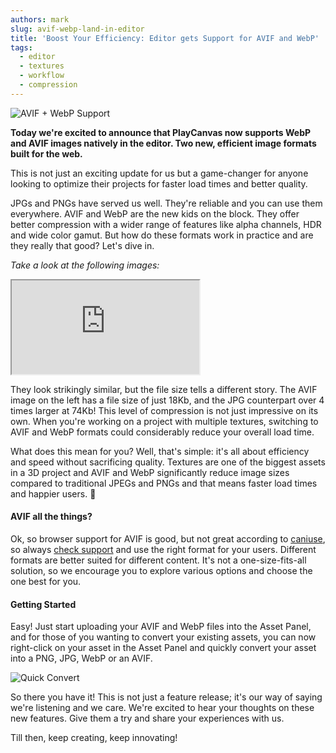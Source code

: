 ```yaml
---
authors: mark
slug: avif-webp-land-in-editor
title: 'Boost Your Efficiency: Editor gets Support for AVIF and WebP'
tags:
  - editor
  - textures
  - workflow
  - compression
---
```


![AVIF + WebP Support](/img/avif-webp-icons.png)

**Today we're excited to announce that PlayCanvas now supports WebP and AVIF images natively in the editor. Two new, efficient image formats built for the web.**

This is not just an exciting update for us but a game-changer for anyone looking to optimize their projects for faster load times and better quality.

<!-- truncate -->

JPGs and PNGs have served us well. They're reliable and you can use them everywhere. AVIF and WebP are the new kids on the block. They offer better compression with a wider range of features like alpha channels, HDR and wide color gamut. But how do these formats work in practice and are they really that good? Let's dive in.

_Take a look at the following images:_

<iframe
  src="https://codesandbox.io/embed/vmg4g3?fontsize=14&hidenavigation=1&theme=dark&hidedevtools=1"
  style={{
    width: "100%",
    height: "500px",
    border: "0",
    borderRadius: "4px",
    overflow: "hidden"
  }}
  title="react-compare-image (forked)"
  allow="accelerometer; ambient-light-sensor; camera; encrypted-media; geolocation; gyroscope; hid; microphone; midi; payment; usb; vr; xr-spatial-tracking"
  sandbox="allow-forms allow-modals allow-popups allow-presentation allow-same-origin allow-scripts"
></iframe>

They look strikingly similar, but the file size tells a different story. The AVIF image on the left has a file size of just 18Kb, and the JPG counterpart over 4 times larger at 74Kb! This level of compression is not just impressive on its own. When you're working on a project with multiple textures, switching to AVIF and WebP formats could considerably reduce your overall load time.

What does this mean for you? Well, that's simple: it's all about efficiency and speed without sacrificing quality. Textures are one of the biggest assets in a 3D project and AVIF and WebP significantly reduce image sizes compared to traditional JPEGs and PNGs and that means faster load times and happier users. 🙌

#### AVIF all the things?

Ok, so browser support for AVIF is good, but not great according to [caniuse](https://caniuse.com/?search=avif), so always [check support](https://dev.to/nucliweb/detect-avif-image-support-to-use-in-your-css-4pen) and use the right format for your users. Different formats are better suited for different content. It's not a one-size-fits-all solution, so we encourage you to explore various options and choose the one best for you.

#### Getting Started

Easy! Just start uploading your AVIF and WebP files into the Asset Panel, and for those of you wanting to convert your existing assets, you can now right-click on your asset in the Asset Panel and quickly convert your asset into a PNG, JPG, WebP or an AVIF.

![Quick Convert](/img/convert-animation.gif)

So there you have it! This is not just a feature release; it's our way of saying we're listening and we care. We're excited to hear your thoughts on these new features. Give them a try and share your experiences with us.

Till then, keep creating, keep innovating!
